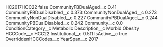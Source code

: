 <?xml version="1.0" encoding="UTF-8"?>
<CustomMetadata xmlns="http://soap.sforce.com/2006/04/metadata" xmlns:xsi="http://www.w3.org/2001/XMLSchema-instance" xmlns:xsd="http://www.w3.org/2001/XMLSchema">
    <label>HC2017HCC22</label>
    <protected>false</protected>
    <values>
        <field>CommunityFBDualAged__c</field>
        <value xsi:type="xsd:double">0.41</value>
    </values>
    <values>
        <field>CommunityFBDualDisabled__c</field>
        <value xsi:type="xsd:double">0.373</value>
    </values>
    <values>
        <field>CommunityNonDualAged__c</field>
        <value xsi:type="xsd:double">0.273</value>
    </values>
    <values>
        <field>CommunityNonDualDisabled__c</field>
        <value xsi:type="xsd:double">0.227</value>
    </values>
    <values>
        <field>CommunityPBDualAged__c</field>
        <value xsi:type="xsd:double">0.244</value>
    </values>
    <values>
        <field>CommunityPBDualDisabled__c</field>
        <value xsi:type="xsd:double">0.242</value>
    </values>
    <values>
        <field>Community__c</field>
        <value xsi:type="xsd:double">0.0</value>
    </values>
    <values>
        <field>ConditionCategory__c</field>
        <value xsi:type="xsd:string">Metabolic</value>
    </values>
    <values>
        <field>Description__c</field>
        <value xsi:type="xsd:string">Morbid Obesity</value>
    </values>
    <values>
        <field>HCCCode__c</field>
        <value xsi:type="xsd:string">HCC22</value>
    </values>
    <values>
        <field>Institutional__c</field>
        <value xsi:type="xsd:double">0.511</value>
    </values>
    <values>
        <field>IsActive__c</field>
        <value xsi:type="xsd:boolean">true</value>
    </values>
    <values>
        <field>OverriddenHCCCodes__c</field>
        <value xsi:nil="true"/>
    </values>
    <values>
        <field>YearSpan__c</field>
        <value xsi:type="xsd:string">2017</value>
    </values>
</CustomMetadata>

